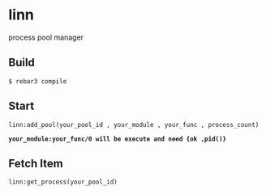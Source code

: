 linn
=====

process pool manager  

Build
-----

    $ rebar3 compile


Start
----
    
    linn:add_pool(your_pool_id , your_module , your_func , process_count)
    
**`your_module:your_func/0 will be execute and need {ok ,pid()}`**
    
Fetch Item
----
    
    linn:get_process(your_pool_id)
        